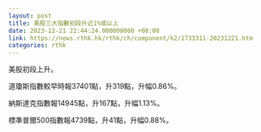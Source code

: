 ```yaml
---
layout: post
title: 美股三大指數初段升近1%或以上
date: 2023-12-21 22:44:24.000000000 +08:00
link: https://news.rthk.hk/rthk/ch/component/k2/1733311-20231221.htm
categories: rthk
---
```


美股初段上升。

道瓊斯指數較早時報37401點，升319點，升幅0.86%。

納斯達克指數報14945點，升167點，升幅1.13%。

標準普爾500指數報4739點，升41點，升幅0.88%。
